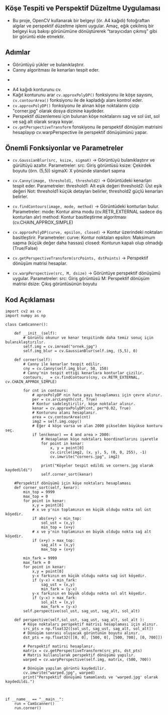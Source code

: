 ## Köşe Tespiti ve Perspektif Düzeltme Uygulaması
- Bu proje, OpenCV kullanarak bir belgeyi (ör. A4 kağıdı) fotoğraftan algılar ve perspektif düzeltme işlemi uygular. Amaç, eğik çekilmiş bir belgeyi kuş bakışı görünümüne dönüştürerek “tarayıcıdan çıkmış” gibi bir görüntü elde etmektir.

## Adımlar
- Görüntüyü yükler ve bulanıklaştırır.
- Canny algoritması ile kenarları tespit eder.
- ```cv.findContours() fonkisyonu ile konturlar tespit edilir.
- A4 kağıdı konturunu cv.
- Kağıt konturunu arar ```cv.approxPolyDP()``` fonksiyonu ile köşe sayısını, ```cv.contourArea()``` fonksiyonu ile de kapladığı alanı kontrol eder.
- ```cv.approxPolyDP()``` fonksiyonu ile alınan köşe noktalarını çizip "corner.jpg" olarak dosya dizinine kaydeder.
- Perspektif düzenlemesi için bulunan köşe noktalarını sag ve sol üst, sol ve sağ alt olarak sıraya koyar.
- ```cv.getPerspectiveTransform``` fonskiyonu ile perspektif dönüşüm matrisini hesaplayıp cv.warpPerspective ile perspektif dönüşümünü yapar.

##  Önemli Fonksiyonlar ve Parametreler
- ```cv.GaussianBlur(src, ksize, sigmaX)``` -> Görüntüyü bulanıklaştırır ve gürültüyü azaltır.
Parametreler:
    src: Giriş görüntüsü
    ksize: Çekirdek boyutu (örn. (5,5))
    sigmaX: X yönünde standart sapma

- ```cv.Canny(image, threshold1, threshold2)``` -> Görüntüdeki kenarları tespit eder.
Parametreler: 
    threshold1: Alt eşik değeri
    threshold2: Üst eşik değeri
    Not: threshold1 küçük detayları belirler, threshold2 güçlü kenarları belirler.

- ```cv.findContours(image, mode, method)``` -> Görüntüdeki konturları bulur.
Parametreler:
    mode: Kontur alma modu (cv.RETR_EXTERNAL sadece dış konturları alır)
    method: Kontur basitleştirme algoritması (cv.CHAIN_APPROX_SIMPLE)

- ```cv.approxPolyDP(curve, epsilon, closed)``` -> Kontur üzerindeki noktaları basitleştirir.
Parametreler:
    curve: Kontur noktaları
    epsilon: Maksimum sapma (küçük değer daha hassas)
    closed: Konturun kapalı olup olmadığı (True/False)

- ```cv.getPerspectiveTransform(srcPoints, dstPoints)``` -> Perspektif dönüşüm matrisi hesaplar.

- ```cv.warpPerspective(src, M, dsize)``` -> Görüntüye perspektif dönüşümü uygular.
Parametreler:
    src: Giriş görüntüsü
    M: Perspektif dönüşüm matrisi
    dsize: Çıkış görüntüsünün boyutu    

## Kod Açıklaması
```
import cv2 as cv
import numpy as np

class CamScanner():
    
    def __init__(self):
        # Görüntü okunur ve kenar tespitinde daha temiz sonuç için bulanıklaştırılır.
        self.img = cv.imread("ornek.jpg")
        self.img_blur = cv.GaussianBlur(self.img, (5,5), 0)
    
    def corner(self):
        # Canny ile kenarlar tespit edilir.
        cny = cv.Canny(self.img_blur, 50, 150)
        # Canny'nin tespit ettiği kenarlara konturlar çizilir.
        contours, _ = cv.findContours(cny, cv.RETR_EXTERNAL, cv.CHAIN_APPROX_SIMPLE)

        for cnt in contours:
            # aproxPolyDP nin hata payı hesaplaması için çevre alınır.
            per = cv.arcLength(cnt, True)
            # Kontur sadeleştirilir, köşe noktalar alınır.
            kenar = cv.approxPolyDP(cnt, per*0.02, True)
            # Konturunu alanı hesaplanır.
            area = cv.contourArea(cnt)
            img2 = self.img.copy()
            # Eğer 4 köşe varsa ve alan 2000 pikselden büyükse konturu seç.
            if len(kenar) == 4 and area > 2000:
                # Hesaplanan köşe noktaları koordinatlarını işaretle
                for point in kenar:
                    x, y = point[0]
                    cv.circle(img2, (x, y), 5, (0, 0, 255), -1)  
                    cv.imwrite("corners.jpg", img2) 
        
                print("Köşeler tespit edildi ve corners.jpg olarak kaydedildi")
                self.corner_sort(kenar)

    #Perspektif dönüşümü için köşe noktaları hesaplaması
    def corner_sort(self, kenar):  
        min_top = 9999
        max_top = 0
        for point in kenar:
            x,y = point[0]
            # x ve y'nin toplamının en küçük olduğu nokta sol üst köşedir.
            if abs(x+y) < min_top:
                sol_ust = (x,y)
                min_top = (x+y)
            # x ve y'nin toplamının en büyük olduğu nokta sağ alt köşedir.
            if (x+y) > max_top:
                sag_alt = (x,y)
                max_top = (x+y)

        min_fark = 9999
        max_fark = 0
        for point in kenar:
            x,y = point[0]
            y-x farkının en küçük olduğu nokta sağ üst köşedir.
            if (y-x) < min_fark:
                sag_ust = (x,y)
                min_fark = (y-x)
            y-x farkının en büyük olduğu nokta sol alt köşedir.
            if (y-x) > max_fark:
                sol_alt = (x,y)
                max_fark = (y-x)    
        self.perspective(sol_ust, sag_ust, sag_alt, sol_alt)
    
    def perspective(self,sol_ust, sag_ust, sag_alt, sol_alt ):
        # Köşe noktaları perspektif matrisi hesaplaması için alınır.
        src_pts = np.float32([sol_ust, sag_ust, sag_alt, sol_alt])
        # Dönüşüm sonrası oluşacak görüntünün boyutu alınır.
        dst_pts = np.float32([[0, 0], [500, 0], [500, 700], [0, 700]])
        
        # Perspektif matirsi hesaplanır.
        matrix = cv.getPerspectiveTransform(src_pts, dst_pts)
        # Matris kullanılarak perspektif dönüşümü yapılır.
        warped = cv.warpPerspective(self.img, matrix, (500, 700))

        # Dönüşüm yapılan görüntü kaydedilir.
        cv.imwrite("warped.jpg", warped)
        print("Perspektif dönüşümü tamamlandı ve 'warped.jpg' olarak kaydedildi.")



if __name__ == "__main__":
    run = CamScanner()
    run.corner()

    